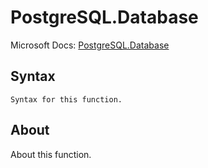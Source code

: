 ---
---

# PostgreSQL.Database

Microsoft Docs: [PostgreSQL.Database](https://docs.microsoft.com/en-us/powerquery-m/postgresql-database)

## Syntax

```
Syntax for this function.
```

## About

About this function.

